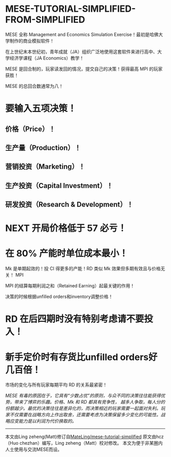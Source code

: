 MESE-TUTORIAL-SIMPLIFIED-FROM-SIMPLIFIED
============

MESE 全称 Management and Economics Simulation Exercise！最初是哈佛大学制作的商业模拟软件！

在上世纪末本世纪初，青年成就（JA）组织广泛地使用这套软件来进行高中、大学经济学课程（JA Economics）教学！

MESE 是回合制的，玩家读发回的情况，提交自己的决策！获得最高 MPI 的玩家获胜！

MESE 的总回合数通常为八！

# 要输入五项决策！

## 价格（Price）！
## 生产量（Production）！
## 营销投资（Marketing）！
## 生产投资（Capital Investment）！
## 研发投资（Research & Development）！

# NEXT 开局价格低于 57 必亏！

# 在 80% 产能时单位成本最小！

Mk 是单期起效的！投 CI 得更多的产能！RD 类似 Mk 效果但多期有效且与价格无关！
MPI

MPI 的结算每期利润之和（Retained Earning）起最关键的作用！

决策的时候根据unfilled orders和inventory调整价格！

# RD 在后四期时没有特别考虑请不要投入！

# 新手定价时有存货比unfilled orders好几百倍！

市场的变化与所有玩家每期平均 RD 的关系最紧密！

*MESE 有毒的原因在于，它具有“少数占优”的原则，与众不同的决策往往能获得优势，带来了博弈的乐趣。价格、Mk 和 RD 都具有竞争性， 越多人争取，每人分的份额越少。最优的决策往往是差异化的，而决策相近的玩家需要一起面对失利。玩家不仅需要在战略方向上作出取舍，还需要考虑为决策保留多少变化的可能性。战略应变能力是以利润为代价换取的。*

----------------
本文由Ling zeheng(Matt)修订自[MateLing/mese-tutorial-simplified](https://github.com/MateLing/mese-tutorial-simplified)
原文由hcz（Huo chezhan）编写，Ling zeheng（Matt）校对修改。
本文为便于非某圈内人士使用与交流MESE而设。
